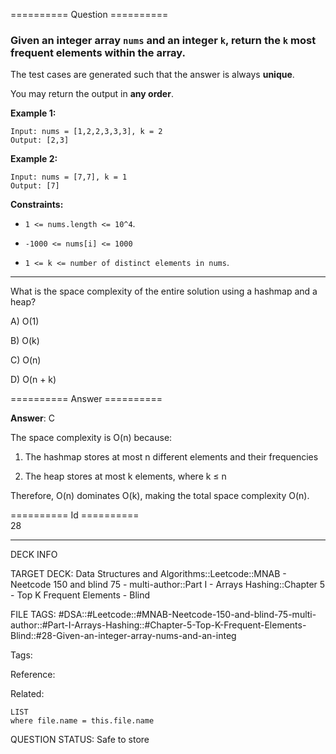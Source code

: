 ========== Question ==========  

### Given an integer array `nums` and an integer `k`, return the `k` most frequent elements within the array.

The test cases are generated such that the answer is always **unique**.

You may return the output in **any order**.

**Example 1:**

```
Input: nums = [1,2,2,3,3,3], k = 2
Output: [2,3]
```

**Example 2:**

```
Input: nums = [7,7], k = 1
Output: [7]
```

**Constraints:**

-   `1 <= nums.length <= 10^4`.

-   `-1000 <= nums[i] <= 1000`

-   `1 <= k <= number of distinct elements in nums`.

---

What is the space complexity of the entire solution using a hashmap and a heap?

A) O(1)

B) O(k)

C) O(n)

D) O(n + k)  

========== Answer ==========  

**Answer**: C

The space complexity is O(n) because:

1. The hashmap stores at most n different elements and their frequencies

2. The heap stores at most k elements, where k ≤ n

Therefore, O(n) dominates O(k), making the total space complexity O(n).

========== Id ==========  
28

---

DECK INFO

TARGET DECK: Data Structures and Algorithms::Leetcode::MNAB - Neetcode 150 and blind 75 - multi-author::Part I - Arrays Hashing::Chapter 5 - Top K Frequent Elements - Blind

FILE TAGS: #DSA::#Leetcode::#MNAB-Neetcode-150-and-blind-75-multi-author::#Part-I-Arrays-Hashing::#Chapter-5-Top-K-Frequent-Elements-Blind::#28-Given-an-integer-array-nums-and-an-integ

Tags:

Reference:

Related:

```dataview
LIST
where file.name = this.file.name
```

QUESTION STATUS: Safe to store
